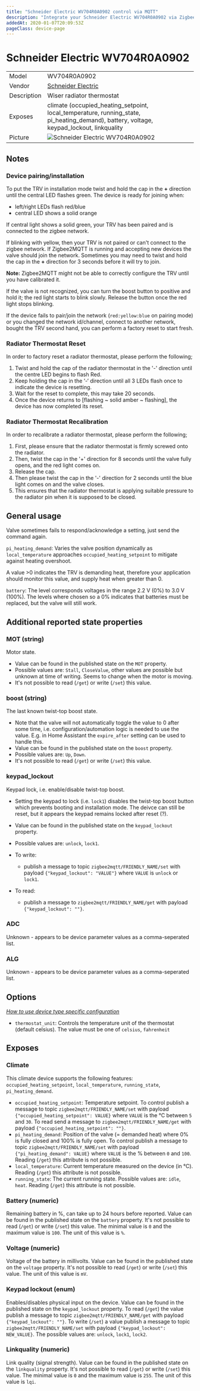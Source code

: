 ```yaml
---
title: "Schneider Electric WV704R0A0902 control via MQTT"
description: "Integrate your Schneider Electric WV704R0A0902 via Zigbee2MQTT with whatever smart home infrastructure you are using without the vendor's bridge or gateway."
addedAt: 2020-01-07T20:09:53Z
pageClass: device-page
---
```


<!-- !!!! -->
<!-- ATTENTION: This file is auto-generated through docgen! -->
<!-- You can only edit the "Notes"-Section between the two comment lines "Notes BEGIN" and "Notes END". -->
<!-- Do not use h1 or h2 heading within "## Notes"-Section. -->
<!-- !!!! -->

# Schneider Electric WV704R0A0902

|     |     |
|-----|-----|
| Model | WV704R0A0902  |
| Vendor  | [Schneider Electric](/supported-devices/#v=Schneider%20Electric)  |
| Description | Wiser radiator thermostat |
| Exposes | climate (occupied_heating_setpoint, local_temperature, running_state, pi_heating_demand), battery, voltage, keypad_lockout, linkquality |
| Picture | ![Schneider Electric WV704R0A0902](https://www.zigbee2mqtt.io/images/devices/WV704R0A0902.png) |


<!-- Notes BEGIN: You can edit here. Add "## Notes" headline if not already present. -->
## Notes

### Device pairing/installation
To put the TRV in installation mode twist and hold the cap in the  **+** direction
until the central LED flashes green.  The device is ready for joining when:

- left/right LEDs flash red/blue
- central LED shows a solid orange

If central light shows a solid green, your TRV has been paired and is connected to the zigbee network.

If blinking with yellow, then your TRV is not paired or can't connect to the zigbee network. If Zigbee2MQTT is running and accepting new devices the valve should join the network. Sometimes you may need to twist and hold the cap in the **+** direction for 3 seconds before it will try to join.

**Note:** Zigbee2MQTT might not be able to correctly configure the TRV until you have calibrated it.

If the valve is not recognized, you can turn the boost button to positive and hold it; the red light starts to blink slowly. Release the button once the red light stops blinking.

If the device fails to pair/join the network (`red:yellow:blue` on pairing mode) or you changed the network id/channel, connect to another network, bought the TRV second hand, you can perform a factory reset to start fresh.

### Radiator Thermostat Reset

In order to factory reset a radiator thermostat, please perform the following;
1. Twist and hold the cap of the radiator thermostat in the '-' direction until the centre LED begins to flash Red.
2. Keep holding the cap in the ‘-‘ direction until all 3 LEDs flash once to indicate the device is resetting.
3. Wait for the reset to complete, this may take 20 seconds.
4. Once the device returns to [flashing ~ solid amber ~ flashing], the device has now completed its reset.

### Radiator Thermostat Recalibration

In order to recalibrate a radiator thermostat, please perform the following;
1. First, please ensure that the radiator thermostat is firmly screwed onto the radiator.
2. Then, twist the cap in the '+' direction for 8 seconds until the valve fully opens, and the red light comes on.
3. Release the cap.
4. Then please twist the cap in the '-' direction for 2 seconds until the blue light comes on and the valve closes.
5. This ensures that the radiator thermostat is applying suitable pressure to the radiator pin when it is supposed to be closed.

## General usage
Valve sometimes fails to respond/acknowledge a setting, just send the command again.

`pi_heating_demand`: Varies the valve position dynamically as `local_temperature` approaches `occupied_heating_setpoint` to mitigate against heating overshoot.

A value >0 indicates the TRV is demanding heat, therefore your application should monitor this value, and supply heat when greater than 0.


`battery`: The level corresponds voltages in the range 2.2 V (0%) to 3.0 V (100%). The levels where chosen so a 0% indicates that batteries must be replaced, but the valve will still work.

## Additional reported state properties

### MOT (string)
Motor state.
* Value can be found in the published state on the `MOT` property.
* Possible values are: `Stall`, `CloseValue`, other values are possible but unknown at time of writing. Seems to change when the motor is moving.
* It's not possible to read (`/get`) or write (`/set`) this value.

### boost (string)
The last known twist-top boost state.
* Note that the valve will not automatically toggle the value to 0 after some time, i.e. configuration/automation logic is needed to use the value. E.g. in Home Assistant the `expire_after` setting can be used to handle this.
* Value can be found in the published state on the `boost` property.
* Possible values are: `Up`, `Down`.
* It's not possible to read (`/get`) or write (`/set`) this value.

### keypad_lockout
Keypad lock, i.e. enable/disable twist-top boost.
* Setting the keypad to lock (i.e. `lock1`) disables the twist-top boost button which prevents booting and installation mode. The deivce can still be reset, but it appears the keypad remains locked after reset (?).
* Value can be found in the published state on the `keypad_lockout` property.
* Possible values are: `unlock`, `lock1`.
* To write: 
  - publish a message to topic `zigbee2mqtt/FRIENDLY_NAME/set` with payload `{"keypad_lockout": "VALUE"}` where `VALUE` is `unlock` or `lock1`.

* To read:
  - publish a message to `zigbee2mqtt/FRIENDLY_NAME/get` with payload `{"keypad_lockout": ""}`.

### ADC
Unknown - appears to be device parameter values as a comma-seperated list.

### ALG
Unknown - appears to be device parameter values as a comma-seperated list.
<!-- Notes END: Do not edit below this line -->



## Options
*[How to use device type specific configuration](../guide/configuration/devices-groups.md#specific-device-options)*

* `thermostat_unit`: Controls the temperature unit of the thermostat (default celsius). The value must be one of `celsius`, `fahrenheit`


## Exposes

### Climate 
This climate device supports the following features: `occupied_heating_setpoint`, `local_temperature`, `running_state`, `pi_heating_demand`.
- `occupied_heating_setpoint`: Temperature setpoint. To control publish a message to topic `zigbee2mqtt/FRIENDLY_NAME/set` with payload `{"occupied_heating_setpoint": VALUE}` where `VALUE` is the °C between `5` and `30`. To read send a message to `zigbee2mqtt/FRIENDLY_NAME/get` with payload `{"occupied_heating_setpoint": ""}`.
- `pi_heating_demand`: Position of the valve (= demanded heat) where 0% is fully closed and 100% is fully open. To control publish a message to topic `zigbee2mqtt/FRIENDLY_NAME/set` with payload `{"pi_heating_demand": VALUE}` where `VALUE` is the % between `0` and `100`. Reading (`/get`) this attribute is not possible.
- `local_temperature`: Current temperature measured on the device (in °C). Reading (`/get`) this attribute is not possible.
- `running_state`: The current running state. Possible values are: `idle`, `heat`. Reading (`/get`) this attribute is not possible.

### Battery (numeric)
Remaining battery in %, can take up to 24 hours before reported.
Value can be found in the published state on the `battery` property.
It's not possible to read (`/get`) or write (`/set`) this value.
The minimal value is `0` and the maximum value is `100`.
The unit of this value is `%`.

### Voltage (numeric)
Voltage of the battery in millivolts.
Value can be found in the published state on the `voltage` property.
It's not possible to read (`/get`) or write (`/set`) this value.
The unit of this value is `mV`.

### Keypad lockout (enum)
Enables/disables physical input on the device.
Value can be found in the published state on the `keypad_lockout` property.
To read (`/get`) the value publish a message to topic `zigbee2mqtt/FRIENDLY_NAME/get` with payload `{"keypad_lockout": ""}`.
To write (`/set`) a value publish a message to topic `zigbee2mqtt/FRIENDLY_NAME/set` with payload `{"keypad_lockout": NEW_VALUE}`.
The possible values are: `unlock`, `lock1`, `lock2`.

### Linkquality (numeric)
Link quality (signal strength).
Value can be found in the published state on the `linkquality` property.
It's not possible to read (`/get`) or write (`/set`) this value.
The minimal value is `0` and the maximum value is `255`.
The unit of this value is `lqi`.

